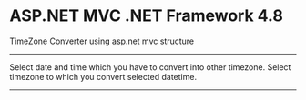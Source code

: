 ASP.NET MVC
.NET Framework 4.8
=========================
TimeZone Converter using asp.net mvc structure

-------------------------
Select date and time which you have to convert into other timezone.
Select timezone to which you convert selected datetime.

--------------------------


